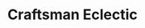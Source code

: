 ---
id: 002-ensminger
slug: craftsman-eclectic
title: 'Craftsman Eclectic'
excerpt: |
  Our client had a vision to connect her passion for eclectic art with her Arts & Crafts style home. Employing our understanding of Craftsman design concepts, we helped our client bridge these two worlds together into something new and the finished product was amazing.
thumbnail: './ensminger/ensminger-thumbnail.jpg'
featImage: './ensminger/ensminger-featured.jpg'
featImageAspect: '150%'
featCaption: 'A Disctinctive Remodel'
titlePart1: 'Craftsman'
titlePart2: 'Eclectic'
contributors:
  -
    label: 'Design + Build'
    name: 'Newhaven Builders'
intro: |
  Our client had a vision to connect her passion for eclectic art with her Arts & Crafts style home. Employing our understanding of Craftsman design concepts, we helped our client bridge these two worlds together into something new and the finished product was amazing.
sections:
  -
    id: firstFullImage
    type: 'full-image'
    image: './ensminger/ensminger-01.jpg'
  -
    id: firstTallCopySmall
    type: tall-copy-small
    image1: './ensminger/ensminger-02.jpg'
    heading: 'Classic Finishes'
    copy: |
      The kitchen objective was to stay true to the craftsman aesthetic while accommodating our client’s desire for updated appliances, fixtures, and other amenities that bring the kitchen into the twenty-first century. Originally, this area was made up of two additional rooms; opening up the space large enough to accommodate the table allowed for the function of a dining room while achieving the open feel our client wanted.
    image2: './ensminger/ensminger-03.jpg'
  -
    id: thirdFullImage
    type: 'full-image'
    image: './ensminger/ensminger-06.jpg'
  -
    id: firstDoubleCopy
    type: double-copy
    heading: 'Finding Balance'
    copy1: |
      Style is something that comes from within; it’s an expression of our personality. Our kitchen seeks to strike a balance between our client’s eclectic style and the angular lines of the craftsman-style home. And personally, we think this kitchen delivers.
    copy2: |
      Warm oak custom cabinetry provides contrast and depth against the lighter floors, while the black stone countertops function as a visual anchor, pulling the various textures together. Nothing feels overpowering or out of place as relics of world travel peer out in both art and fixture.
  -
    id: tripleImage
    type: 'triple-image'
    image1: './ensminger/ensminger-05.jpg'
    image2: './ensminger/ensminger-07.jpg'
    image3: './ensminger/ensminger-04.jpg'
  -
    id: copyLeft
    type: 'copy-left'
    heading: 'High Grade Finish Carpentry'
    copy: |
      The star of this kitchen is, of course, the custom built, inline, American Walnut cabinetry. Chosen for our expierence with high end finish carpentry, the cabintry's furniture-like quality layer in beautiful wood textures that appear as though you can reach into the finish. Period hardware pulls at the eye, minimizing the impact of the modern appliances. We love this kitchen and know our client enjoys every minute in it.
    isReversed: true
---